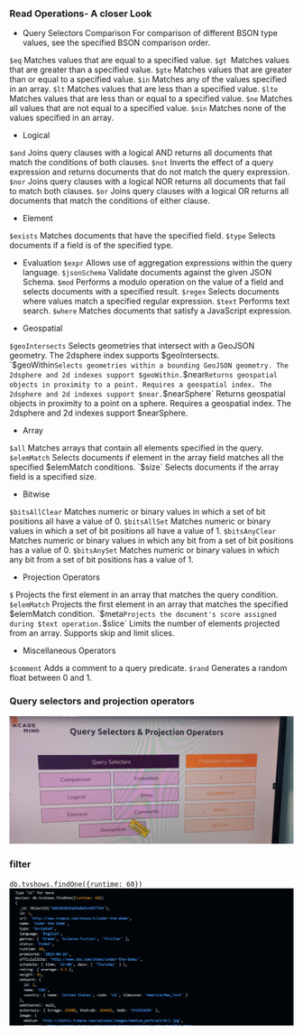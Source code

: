 ### Read Operations- A closer Look
- Query Selectors Comparison
For comparison of different BSON type values, see the specified BSON comparison order.

`$eq`
Matches values that are equal to a specified value.
`$gt
`Matches values that are greater than a specified value.
`$gte`
Matches values that are greater than or equal to a specified value.
`$in`
Matches any of the values specified in an array.
`$lt`
Matches values that are less than a specified value.
`$lte`
Matches values that are less than or equal to a specified value.
`$ne`
Matches all values that are not equal to a specified value.
`$nin`
Matches none of the values specified in an array.


- Logical

`$and`
Joins query clauses with a logical AND returns all documents that match the conditions of both clauses.
`$not`
Inverts the effect of a query expression and returns documents that do not match the query expression.
`$nor`
Joins query clauses with a logical NOR returns all documents that fail to match both clauses.
`$or`
Joins query clauses with a logical OR returns all documents that match the conditions of either clause.

- Element

`$exists`
Matches documents that have the specified field.
`$type`
Selects documents if a field is of the specified type.

- Evaluation
`$expr`
Allows use of aggregation expressions within the query language.
`$jsonSchema`
Validate documents against the given JSON Schema.
`$mod`
Performs a modulo operation on the value of a field and selects documents with a specified result.
`$regex`
Selects documents where values match a specified regular expression.
`$text`
Performs text search.
`$where`
Matches documents that satisfy a JavaScript expression.

- Geospatial

`$geoIntersects`
Selects geometries that intersect with a GeoJSON geometry. The 2dsphere index supports $geoIntersects.
`$geoWithin`
Selects geometries within a bounding GeoJSON geometry. The 2dsphere and 2d indexes support $geoWithin.
`$near`
Returns geospatial objects in proximity to a point. Requires a geospatial index. The 2dsphere and 2d indexes support $near.
`$nearSphere`
Returns geospatial objects in proximity to a point on a sphere. Requires a geospatial index. The 2dsphere and 
2d indexes support $nearSphere.

- Array

`$all`
Matches arrays that contain all elements specified in the query.
`$elemMatch`
Selects documents if element in the array field matches all the specified $elemMatch conditions.
`$size`
Selects documents if the array field is a specified size.

- Bitwise

`$bitsAllClear`
Matches numeric or binary values in which a set of bit positions all have a value of 0.
`$bitsAllSet`
Matches numeric or binary values in which a set of bit positions all have a value of 1.
`$bitsAnyClear`
Matches numeric or binary values in which any bit from a set of bit positions has a value of 0.
`$bitsAnySet`
Matches numeric or binary values in which any bit from a set of bit positions has a value of 1.

- Projection Operators

`$`
Projects the first element in an array that matches the query condition.
`$elemMatch`
Projects the first element in an array that matches the specified $elemMatch condition.
`$meta`
Projects the document's score assigned during $text operation.
`$slice`
Limits the number of elements projected from an array. Supports skip and limit slices.

- Miscellaneous Operators

`$comment`
Adds a comment to a query predicate.
`$rand`
Generates a random float between 0 and 1.


### Query selectors and projection operators
![alt text](IMG_20240605_192121058.jpg)



### filter
`db.tvshows.findOne({runtime: 60})`
![alt text](image.png)